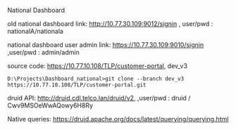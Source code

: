 National Dashboard



old national dashboard link: http://10.77.30.109:9012/signin , user/pwd : nationalA/nationala

national dashboard user admin link: https://10.77.30.109:9010/signin ,user/pwd : admin/admin

source code: https://10.77.10.108/TLP/customer-portal, dev_v3

```
D:\Projects\Dashboard_national>git clone --branch dev_v3 https://10.77.10.108/TLP/customer-portal.git
```

druid API: http://druid.cdl.telco.lan/druid/v2, ,user/pwd : druid / Cwv9MSOeWwAQowy6H8Ry

Native queries: https://druid.apache.org/docs/latest/querying/querying.html



